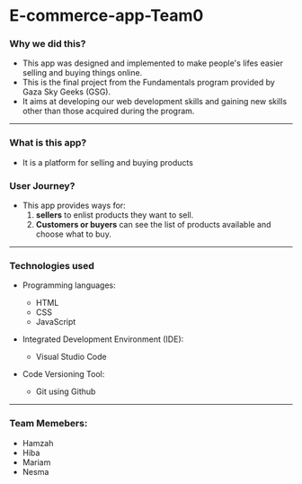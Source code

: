 
# E-commerce-app-Team0

### Why we did this? 
- This app was designed and implemented to make people's lifes easier selling and buying things online. 
- This is the final project from the Fundamentals program provided by Gaza Sky Geeks (GSG). 
- It aims at developing our web development skills and gaining new skills other than those acquired during the program. 
---
### What is this app?
- It is a platform for selling and buying products

### User Journey? 
- This app provides ways for: 
    1. **sellers** to enlist products they want to sell. 
    2. **Customers or buyers** can see the list of products available and choose what to buy. 
---

### Technologies used 
- Programming languages: 
    - HTML 
    - CSS 
    - JavaScript 
- Integrated Development Environment (IDE): 
    - Visual Studio Code 
 
- Code Versioning Tool: 
    - Git using Github   
---
    
### Team Memebers: 
- Hamzah 
- Hiba 
- Mariam
- Nesma
